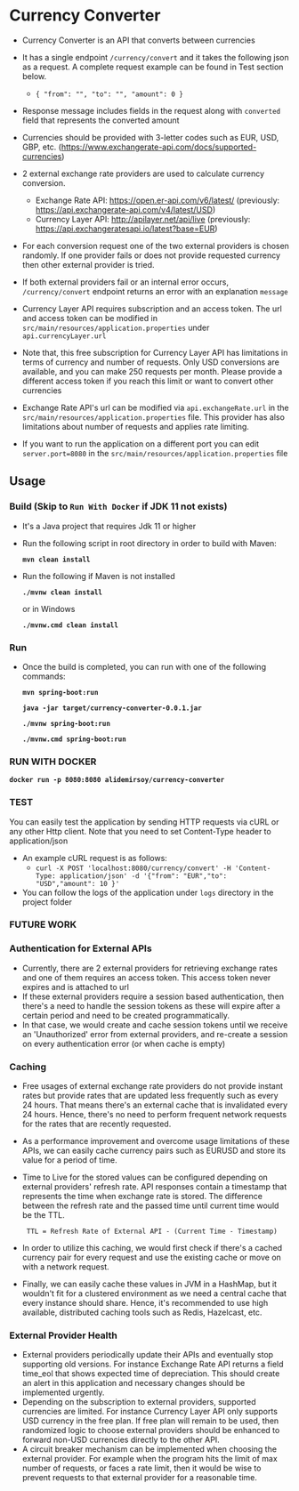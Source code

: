 # Currency Converter

- Currency Converter is an API that converts between currencies
- It has a single endpoint `/currency/convert` and it takes the following json as a request. 
  A complete request example can be found in Test section below. 
  - `{
    "from": "",
    "to": "",
    "amount": 0
  }`
- Response message includes fields in the request along with `converted` field that represents the converted amount
- Currencies should be provided with 3-letter codes such as EUR, USD, GBP, etc. (https://www.exchangerate-api.com/docs/supported-currencies)
- 2 external exchange rate providers are used to calculate currency conversion.
  
  - Exchange Rate API: https://open.er-api.com/v6/latest/ (previously: https://api.exchangerate-api.com/v4/latest/USD)
  - Currency Layer API: http://apilayer.net/api/live (previously: https://api.exchangeratesapi.io/latest?base=EUR)
- For each conversion request one of the two external providers is chosen randomly. 
  If one provider fails or does not provide requested currency then other external provider is tried.
- If both external providers fail or an internal error occurs, `/currency/convert` endpoint returns an error with an explanation `message`
- Currency Layer API requires subscription and an access token. 
  The url and access token can be modified in `src/main/resources/application.properties` under `api.currencyLayer.url`
- Note that, this free subscription for Currency Layer API has limitations in terms of currency and number of requests. 
  Only USD conversions are available, and you can make 250 requests per month. 
  Please provide a different access token if you reach this limit or want to convert other currencies
- Exchange Rate API's url can be modified via `api.exchangeRate.url` in the `src/main/resources/application.properties` file.
  This provider has also limitations about number of requests and applies rate limiting.
- If you want to run the application on a different port you can edit `server.port=8080` in the `src/main/resources/application.properties` file

## Usage

### Build (Skip to `Run With Docker` if JDK 11 not exists)
- It's a Java project that requires Jdk 11 or higher
  
- Run the following script in root directory in order to build with Maven:

  **`mvn clean install`**
- Run the following if Maven is not installed

  **`./mvnw clean install`**

  or in Windows

  **`./mvnw.cmd clean install`**

### Run
- Once the build is completed, you can run with one of the following commands:

  **`mvn spring-boot:run`**
  
  **`java -jar target/currency-converter-0.0.1.jar`**
  
  **`./mvnw spring-boot:run`**

  **`./mvnw.cmd spring-boot:run`**


### RUN WITH DOCKER
**`docker run -p 8080:8080 alidemirsoy/currency-converter`**

### TEST
You can easily test the application by sending HTTP requests via cURL or any other Http client.
Note that you need to set Content-Type header to application/json
- An example cURL request is as follows:
  - `curl -X POST 'localhost:8080/currency/convert' -H 'Content-Type: application/json' -d '{"from": "EUR","to": "USD","amount": 10 }'`
- You can follow the logs of the application under `logs` directory in the project folder

### FUTURE WORK
### Authentication for External APIs
- Currently, there are 2 external providers for retrieving exchange rates and one of them requires an access token.
This access token never expires and is attached to url
- If these external providers require a session based authentication, 
then there's a need to handle the session tokens as these will expire after a certain period 
  and need to be created programmatically.
- In that case, we would create and cache session tokens until we receive an 'Unauthorized' error from external providers,
and re-create a session on every authentication error (or when cache is empty)

### Caching
- Free usages of external exchange rate providers do not provide instant rates 
  but provide rates that are updated less frequently such as every 24 hours. 
  That means there's an external cache that is invalidated every 24 hours.
  Hence, there's no need to perform frequent network requests for the rates that are recently requested.
- As a performance improvement and overcome usage limitations of these APIs, 
  we can easily cache currency pairs such as EURUSD and store its value for a period of time. 
- Time to Live for the stored values can be configured depending on external providers' refresh rate.
  API responses contain a timestamp that represents the time when exchange rate is stored. 
  The difference between the refresh rate and the passed time until current time would be the TTL.
  
    ` TTL = Refresh Rate of External API - (Current Time - Timestamp)`
- In order to utilize this caching, we would first check if there's a cached currency pair for every request
and use the existing cache or move on with a network request.

- Finally, we can easily cache these values in JVM in a HashMap, but it wouldn't fit for a clustered environment
as we need a central cache that every instance should share.
  Hence, it's recommended to use high available, distributed caching tools such as Redis, Hazelcast, etc.

### External Provider Health
- External providers periodically update their APIs and eventually stop supporting old versions. 
  For instance Exchange Rate API returns a field time_eol that shows expected time of depreciation.
  This should create an alert in this application and necessary changes should be implemented urgently.
- Depending on the subscription to external providers, supported currencies are limited. 
  For instance Currency Layer API only supports USD currency in the free plan. 
  If free plan will remain to be used, then randomized logic to choose external providers should be enhanced to forward
  non-USD currencies directly to the other API.
- A circuit breaker mechanism can be implemented when choosing the external provider. 
  For example when the program hits the limit of max number of requests, or faces a rate limit, 
  then it would be wise to prevent requests to that external provider for a reasonable time. 
